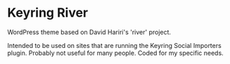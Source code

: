 Keyring River
=============

WordPress theme based on David Hariri's 'river' project.

Intended to be used on sites that are running the Keyring Social Importers plugin.  Probably not useful for many people.  Coded for my specific needs.
